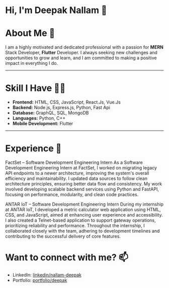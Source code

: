 # Hi, I'm Deepak Nallam 🙂
# About Me 🚀
I am a highly motivated and dedicated professional with a passion for **MERN** Stack Developer, **Flutter** Developer. I always seeking new challenges and opportunities to grow and learn, and I am committed to making a positive impact in everything I do.

---

# Skill I Have 🧑‍💻
 - **Frontend:** HTML, CSS, JavaScript, React.Js, Vue.Js
 - **Backend:** Node.js, Express.js, Python, Fast Api
 - **Database:** GraphQL, SQL, MongoDB
 - **Languages:** Python, C++
 - **Mobile Development:** Flutter 

---

# Experience 💼
FactSet – Software Development Engineering Intern
As a Software Development Engineering Intern at FactSet, I worked on migrating legacy API endpoints to a newer architecture, improving the system's overall efficiency and maintainability. I updated data sources to follow clean architecture principles, ensuring better data flow and consistency. My work involved developing scalable backend services using Python and FastAPI, focusing on performance, modularity, and clean code practices.

ANTAR IoT – Software Development Engineering Intern
During my internship at ANTAR IoT, I developed a metric calculator web application using HTML, CSS, and JavaScript, aimed at enhancing user experience and accessibility. I also created a Telnet-based application to support gateway operations, prioritizing reliability and performance. Throughout the internship, I collaborated closely with the team, adhering to development timelines and contributing to the successful delivery of core features.

# Want to connect with me? 📫
 - LinkedIn: [linkedin/nallam-deepak](https://www.linkedin.com/in/nallam-deepak)
 - Portfolio: [portfolio/deepak](https://deepak3-portfolio.netlify.app/)



